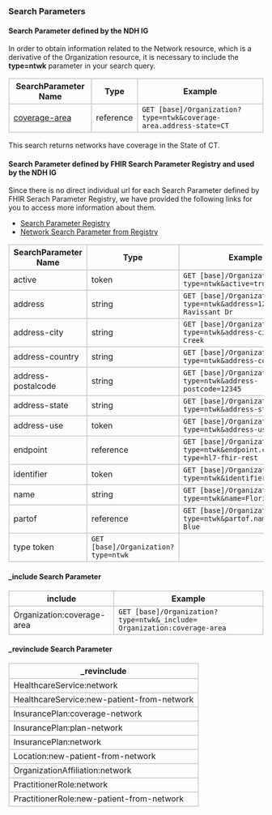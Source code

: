 ### Search Parameters
#### Search Parameter defined by the NDH IG

In order to obtain information related to the Network resource, which is a derivative of the Organization resource, it is necessary to include the **type=ntwk** parameter in your search query.

<style>
    th{border: solid 2px lightgrey;}
    td{border: solid 2px lightgrey;}
</style>

| **SearchParameter Name** | **Type** | **Example** |
|---------------------------|----------|-------------|
| [coverage-area](SearchParameter-network-coverage-area.html) |	reference | `GET [base]/Organization?type=ntwk&coverage-area.address-state=CT`|

This search returns networks have coverage in the State of CT. 

#### Search Parameter defined by FHIR Search Parameter Registry and used by the NDH IG 
Since there is no direct individual url for each Search Parameter defined by FHIR Serach Parameter Registry, we have provided the following links for you to access more information about them.

- [Search Parameter Registry](https://hl7.org/fhir/R4/searchparameter-registry.html)  
- [Network Search Parameter from Registry](https://hl7.org/fhir/R4/organization.html#search)


<style>
    
    th{border: solid 2px lightgrey;}
    td{border: solid 2px lightgrey;}
</style>


| **SearchParameter Name** | **Type** | **Example** |
|--------------------------|----------|-------------|
| active | token |`GET [base]/Organization?type=ntwk&active=true` |
| address | string |`GET [base]/Organization?type=ntwk&address=123 Ravissant Dr` |
| address-city | string |`GET [base]/Organization?type=ntwk&address-city=Coconut Creek` |
| address-country | string |`GET [base]/Organization?type=ntwk&address-country=USA` |
| address-postalcode | string |`GET [base]/Organization?type=ntwk&address-postcode=12345` |
| address-state | string |`GET [base]/Organization?type=ntwk&address-state=FL` |
| address-use | token |`GET [base]/Organization?type=ntwk&address-use=work` |
| endpoint | reference |`GET [base]/Organization?type=ntwk&endpoint.connection-type=hl7-fhir-rest` |
| identifier | token |`GET [base]/Organization?type=ntwk&identifier=12345` |
| name | string |`GET [base]/Organization?type=ntwk&name=Florida Blue` |
| partof | reference |`GET [base]/Organization?type=ntwk&partof.name=Florida Blue` |
| type	token |`GET [base]/Organization?type=ntwk` |


#### _include Search Parameter
<style>  
    th{border: solid 2px lightgrey;}
    td{border: solid 2px lightgrey;}
</style>

| **include** | **Example** |
|-----------------|-------------|
| Organization:coverage-area |`GET [base]/Organization?type=ntwk&_include= Organization:coverage-area` |

#### _revinclude Search Parameter
<style>  
    th{border: solid 2px lightgrey;}
    td{border: solid 2px lightgrey;}
</style>

| **_revinclude** |
|--------------|
| HealthcareService:network |
| HealthcareService:new-patient-from-network |
| InsurancePlan:coverage-network |
| InsurancePlan:plan-network |
| InsurancePlan:network |
| Location:new-patient-from-network |
| OrganizationAffiliation:network |
| PractitionerRole:network |
| PractitionerRole:new-patient-from-network |

